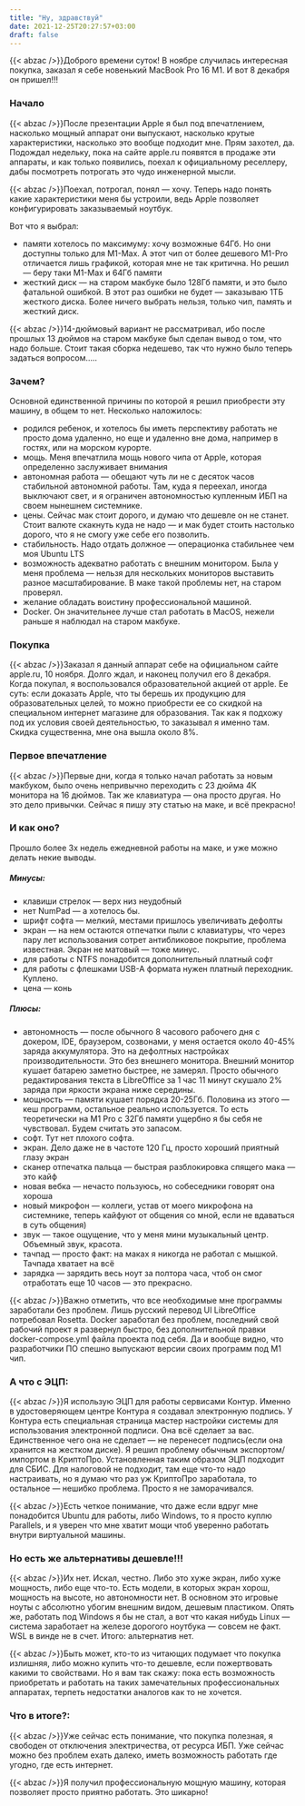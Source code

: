 ```yaml
---
title: "Ну, здравствуй"
date: 2021-12-25T20:27:57+03:00
draft: false
---
```

{{< abzac />}}Доброго времени суток! В ноябре случилась интересная покупка, заказал я себе  новенький MacBook Pro 16 M1. И вот 8 декабря он пришел!!!
<!--more-->

### Начало

{{< abzac />}}После презентации Apple я был под впечатлением, насколько мощный аппарат они выпускают, насколько крутые характеристики, насколько это вообще подходит мне. Прям захотел, да. Подождал недельку, пока на сайте apple.ru появятся в продаже эти аппараты, и как только появились, поехал к официальному реселлеру, дабы посмотреть потрогать это чудо инженерной мысли.

{{< abzac />}}Поехал, потрогал, понял — хочу. Теперь надо понять какие характеристики меня бы устроили, ведь Apple позволяет конфигурировать заказываемый ноутбук. 

Вот что я выбрал:
- памяти хотелось по максимуму: хочу возможные 64Гб. Но они доступны только для M1-Max. А этот чип от более дешевого M1-Pro отличается лишь графикой, которая мне не так критична. Но решил — беру таки M1-Max и 64Гб памяти
- жесткий диск — на старом макбуке было 128Гб памяти, и это было фатальной ошибкой. В этот раз ошибки не будет — заказываю 1ТБ жесткого диска.
  Более ничего выбрать нельзя, только чип, память и жесткий диск.

{{< abzac />}}14-дюймовый вариант не рассматривал, ибо после прошлых 13 дюймов на старом макбуке был сделан вывод о том, что надо больше.
  Стоит такая сборка недешево, так что нужно было теперь задаться вопросом…..

### Зачем?
Основной единственной причины по которой я решил приобрести эту машину, в общем то нет. Несколько наложилось:
- родился ребенок, и хотелось бы иметь перспективу работать не просто дома удаленно, но еще и удаленно вне дома, например в гостях,  или на морском курорте.
- мощь. Меня впечатлила мощь нового чипа от Apple, которая определенно заслуживает внимания
- автономная работа — обещают чуть ли не с десяток часов стабильной автономной работы. Там, куда я переехал, иногда выключают свет, и я ограничен автономностью купленным ИБП на своем нынешнем системнике.
- цены. Сейчас мак стоит дорого, и думаю что дешевле он не станет. Стоит валюте скакнуть куда не надо — и мак будет стоить настолько дорого, что я не смогу уже себе его позволить.
- стабильность. Надо отдать должное — операционка стабильнее чем моя Ubuntu LTS
- возможность адекватно работать с внешним монитором. Была у меня проблема — нельзя для нескольких мониторов выставить разное масштабирование. В маке такой проблемы нет, на старом проверял.
- желание обладать воистину профессиональной машиной.
- Docker. Он значительнее лучше стал работать в MacOS, нежели раньше я наблюдал на старом макбуке.

### Покупка
{{< abzac />}}Заказал я данный аппарат себе на официальном сайте apple.ru, 10 ноября. Долго ждал, и наконец получил его 8 декабря. Когда покупал, я воспользовался образовательной акцией от apple. Ее суть: если доказать Apple, что ты берешь их продукцию для образовательных целей,  то можно приобрести ее со скидкой на специальном интернет магазине для образования.
Так как я подхожу под их условия своей деятельностью, то заказывал я именно там. Скидка существенна, мне она вышла около 8%.

### Первое впечатление
{{< abzac />}}Первые дни, когда я только начал работать за новым макбуком, было очень непривычно переходить с 23 дюйма 4К монитора на 16 дюймов.
Так же клавиатура — она просто другая. Но это дело привычки. Сейчас я пишу эту статью на маке, и всё прекрасно!

### И как оно?
Прошло более 3х недель ежедневной работы на маке, и уже можно делать некие выводы.

##### Минусы:
- клавиши стрелок — верх низ неудобный
- нет NumPad — а хотелось бы.
- шрифт софта — мелкий, местами пришлось увеличивать дефолты
- экран — на нем остаются отпечатки пыли с клавиатуры, что через пару лет использования сотрет антибликовое покрытие, проблема известная. Экран не матовый — тоже минус.
- для работы с NTFS понадобится дополнительный платный софт
- для работы с флешками USB-A формата нужен платный переходник. Куплено.
- цена — конь

##### Плюсы:
- автономность — после обычного 8 часового рабочего дня с докером, IDE, браузером, созвонами, у меня остается около 40-45% заряда аккумулятора. Это на дефолтных настройках производительности. Это без внешнего монитора. Внешний монитор кушает батарею заметно быстрее, не замерял. Просто обычного редактирования текста в LibreOffice за 1 час 11 минут скушало 2% заряда при яркости экрана ниже середины.
- мощность — памяти кушает порядка 20-25Гб. Половина из этого — кеш программ, остальное реально используется. То есть теоретически на M1 Pro с 32Гб памяти ущербно я бы себя не чувствовал. Будем считать это запасом.
- софт. Тут нет плохого софта.
- экран. Дело даже не в частоте 120 Гц, просто хороший приятный глазу экран
- сканер отпечатка пальца — быстрая разблокировка спящего мака — это кайф
- новая вебка — нечасто пользуюсь, но собеседники говорят она хороша
- новый микрофон — коллеги, устав от моего микрофона на системнике, теперь кайфуют от общения со мной, если не вдаваться в суть общения)
- звук — такое ощущение, что у меня мини музыкальный центр. Объемный звук, красота.
- тачпад — просто факт: на маках я никогда не работал с мышкой. Тачпада хватает на всё
- зарядка — зарядить весь ноут за полтора часа, чтоб он смог отработать еще 10 часов — это прекрасно.

{{< abzac />}}Важно отметить, что все необходимые мне программы заработали без проблем. Лишь русский перевод UI LibreOffice потребовал Rosetta. Docker заработал без проблем, последний свой рабочий проект я развернул быстро, без дополнительной правки docker-compose.yml файла проекта под себя. Да и вообще видно, что разработчики ПО спешно выпускают версии своих программ под M1 чип.
### А что с ЭЦП:
{{< abzac />}}Я использую ЭЦП для работы сервисами Контур. Именно в удостоверяющем центре Контура я создавал электронную подпись. У Контура есть специальная страница мастер настройки системы для использования электронной подписи. Она всё сделает за вас. Единственное чего она не сделает — не перенесет подпись(если она хранится на жестком диске). Я решил проблему обычным экспортом/импортом в КриптоПро. Установленная таким образом ЭЦП подходит для СБИС.  Для налоговой не подходит, там еще что-то надо настраивать, но я думаю что раз уж КриптоПро заработала, то остальное — нешибко проблема. Просто я не заморачивался.

{{< abzac />}}Есть четкое понимание, что даже если вдруг мне понадобится Ubuntu для работы, либо Windows, то я просто куплю Parallels, и я уверен что мне хватит мощи чтоб уверенно работать внутри виртуальной машины.

### Но есть же альтернативы дешевле!!!
{{< abzac />}}Их нет. Искал, честно. Либо это хуже экран, либо хуже мощность, либо еще что-то. Есть модели, в которых экран хорош, мощность на высоте, но автономности нет. В основном это игровые ноуты с абсолютно убогим внешним видом, дешевым пластиком. Опять же, работать под Windows  я бы не стал, а вот что какая нибудь Linux — система заработает на железе дорогого ноутбука — совсем не факт. WSL  в винде не в счет. Итого: альтернатив нет.

{{< abzac />}}Быть может, кто-то из читающих подумает что покупка излишняя, либо можно купить что-то дешевле, если пожертвовать какими то свойствами. Но я вам так скажу: пока есть возможность приобретать и работать на таких замечательных профессиональных аппаратах, терпеть недостатки аналогов как то не хочется.

### Что в итоге?:
{{< abzac />}}Уже сейчас есть понимание, что покупка полезная, я свободен от отключения электричества, от ресурса ИБП. Уже сейчас можно без проблем ехать далеко, иметь возможность работать где угодно, где есть интернет.

{{< abzac />}}Я получил профессиональную мощную машину, которая позволяет просто приятно работать. Это шикарно!
